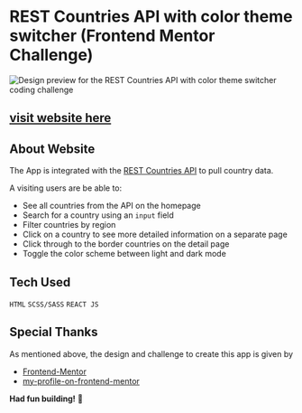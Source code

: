 # REST Countries API with color theme switcher (Frontend Mentor Challenge)

![Design preview for the REST Countries API with color theme switcher coding challenge](./design/desktop-preview.jpg)

## [visit website here](https://abhay8696.github.io/countries-api/)

## About Website

The App is integrated with the [REST Countries API](https://restcountries.com) to pull country data.


A visiting users are be able to:

- See all countries from the API on the homepage
- Search for a country using an `input` field
- Filter countries by region
- Click on a country to see more detailed information on a separate page
- Click through to the border countries on the detail page
- Toggle the color scheme between light and dark mode


## Tech Used

`HTML`
`SCSS/SASS`
`REACT JS`

## Special Thanks

As mentioned above, the design and challenge to create this app is given by

- [Frontend-Mentor](https://www.frontendmentor.io/)
- [my-profile-on-frontend-mentor](https://www.frontendmentor.io/profile/abhay8696)

**Had fun building!** 🚀
